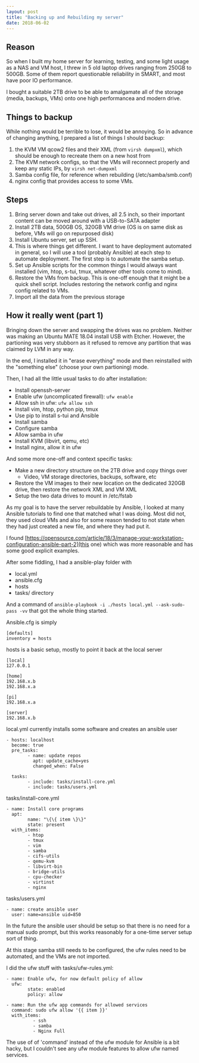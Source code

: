 ```yaml
---
layout: post
title: "Backing up and Rebuilding my server"
date: 2018-06-02
---
```

## Reason
So when I built my home server for learning, testing, and some light usage as a NAS and VM host, I threw in 5 old laptop drives ranging from 250GB to 500GB. Some of them report questionable reliability in SMART, and most have poor IO performance.

I bought a suitable 2TB drive to be able to amalgamate all of the storage (media, backups, VMs) onto one high performancea and modern drive.

## Things to backup
While nothing would be terrible to lose, it would be annoying. So in advance of changing anything, I prepared a list of things I should backup:
1. the KVM VM qcow2 files and their XML (from `virsh dumpxml`), which should be enough to recreate them on a new host from
2. The KVM network configs, so that the VMs will reconnect properly and keep any static IPs, by `virsh net-dumpxml`
3. Samba config file, for reference when rebuilding (/etc/samba/smb.conf)
4. nginx config that provides access to some VMs.

## Steps
1. Bring server down and take out drives, all 2.5 inch, so their important content can be moved around with a USB-to-SATA adapter
2. Install 2TB data, 500GB OS, 320GB VM drive (OS is on same disk as before, VMs will go on repurposed disk)
3. Install Ubuntu server, set up SSH.
4. This is where things get different. I want to have deployment automated in general, so I will use a tool (probably Ansible) at each step to automate deployment. The first step is to automate the samba setup.
5. Set up Ansible scripts for the common things I would always want installed (vim, htop, s-tui, tmux, whatever other tools come to mind).
6. Restore the VMs from backup. This is one-off enough that it might be a quick shell script. Includes restoring the network config and nginx config related to VMs.
7. Import all the data from the previous storage

## How it really went (part 1)
Bringing down the server and swapping the drives was no problem. Neither was making an Ubuntu MATE 18.04 install USB with Etcher. However, the partioning was very stubborn as it refused to remove any partition that was claimed by LVM in any way.

In the end, I installed it in "erase everything" mode and then reinstalled with the "something else" (choose your own partioning) mode.

Then, I had all the little usual tasks to do after installation:
- Install openssh-server
- Enable ufw (uncomplicated firewall): `ufw enable`
- Allow ssh in ufw: `ufw allow ssh`
- Install vim, htop, python pip, tmux
- Use pip to install s-tui and Ansible
- Install samba
- Configure samba
- Allow samba in ufw
- Install KVM (libvirt, qemu, etc)
- Install nginx, allow it in ufw


And some more one-off and context specific tasks:
- Make a new directory structure on the 2TB drive and copy things over
    - Video, VM storage directories, backups, software, etc
- Restore the VM images to their new location on the dedicated 320GB drive, then restore the network XML and VM XML
- Setup the two data drives to mount in /etc/fstab

As my goal is to have the server rebuildable by Ansible, I looked at many Ansible tutorials to find one that matched what I was doing. Most did not, they used cloud VMs and also for some reason tended to not state when they had just created a new file, and where they had put it. 

I found [https://opensource.com/article/18/3/manage-your-workstation-configuration-ansible-part-2](this one) which was more reasonable and has some good explicit examples.

After some fiddling, I had a ansible-play folder with
- local.yml
- ansible.cfg
- hosts
- tasks/ directory

And a command of `ansible-playbook -i ./hosts local.yml --ask-sudo-pass -vv` that got the whole thing started.

Ansible.cfg is simply

    [defaults]
    inventory = hosts

hosts is a basic setup, mostly to point it back at the local server

    [local]
    127.0.0.1

    [home]
    192.168.x.b
    192.168.x.a

    [pi]
    192.168.x.a

    [server]
    192.168.x.b

local.yml currently installs some software and creates an ansible user

    - hosts: localhost
      become: true
      pre_tasks:
            - name: update repos
              apt: update_cache=yes
              changed_when: False

      tasks:
            - include: tasks/install-core.yml
            - include: tasks/users.yml

tasks/install-core.yml

    - name: Install core programs
      apt: 
            name: "\{\{ item \}\}" 
            state: present
      with_items:
            - htop
            - tmux
            - vim
            - samba
            - cifs-utils
            - qemu-kvm
            - libvirt-bin
            - bridge-utils
            - cpu-checker
            - virtinst
            - nginx

tasks/users.yml

    - name: create ansible user
      user: name=ansible uid=850



In the future the ansible user should be setup so that there is no need for a manual sudo prompt, but this works reasonably for a one-time server setup sort of thing.

At this stage samba still needs to be configured, the ufw rules need to be automated, and the VMs are not imported.

I did the ufw stuff with tasks/ufw-rules.yml:

    - name: Enable ufw, for now default policy of allow
      ufw:
            state: enabled
            policy: allow

    - name: Run the ufw app commands for allowed services
      command: sudo ufw allow '{{ item }}'
      with_items:
              - ssh
              - samba
              - Nginx Full

The use of of 'command' instead of the ufw module for Ansible is a bit hacky, but I couldn't see any ufw module features to allow ufw named services.


